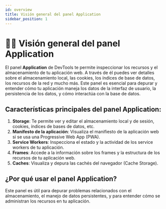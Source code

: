 ```yaml
---
id: overview
title: Visión general del panel Application
sidebar_position: 1
---
```


# 🧑‍💻 Visión general del panel Application

El panel **Application** de DevTools te permite inspeccionar los recursos y el almacenamiento de tu aplicación web. A través de él puedes ver detalles sobre el almacenamiento local, las cookies, los índices de base de datos, los recursos de la red y mucho más. Este panel es esencial para depurar y entender cómo tu aplicación maneja los datos de la interfaz de usuario, la persistencia de los datos, y cómo interactúa con la base de datos.

## Características principales del panel Application:

1. **Storage**: Te permite ver y editar el almacenamiento local y de sesión, cookies, índices de bases de datos, etc.
2. **Manifesto de la aplicación**: Visualiza el manifiesto de la aplicación web si se usa una Progressive Web App (PWA).
3. **Service Workers**: Inspecciona el estado y la actividad de los service workers de tu aplicación.
4. **Frames**: Accede a la información sobre los frames y la estructura de los recursos de tu aplicación web.
5. **Caches**: Visualiza y depura las cachés del navegador (Cache Storage).

## ¿Por qué usar el panel Application?

Este panel es útil para depurar problemas relacionados con el almacenamiento, el manejo de datos persistentes, y para entender cómo se administran los recursos en tu aplicación.
